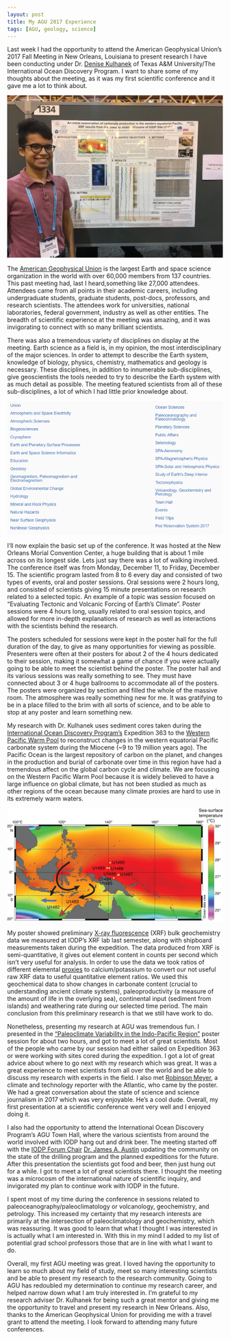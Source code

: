 ```yaml
---
layout: post
title: My AGU 2017 Experience
tags: [AGU, geology, science]
---
```


Last week I had the opportunity to attend the American Geophysical Union’s 2017 Fall Meeting in New Orleans, Louisiana to present research I have been conducting under Dr. [Denise Kulhanek](https://iodp.tamu.edu/staffdir/indiv/kulhanek/) of Texas A&M University/The International Ocean Discovery Program. I want to share some of my thoughts about the meeting, as it was my first scientific conference and it gave me a lot to think about.

![Me smiling for a picture to please my mom.](/img/poster_picture.jpg)

The [American Geophysical Union](https://sites.agu.org/) is the largest Earth and space science organization in the world with over 60,000 members from 137 countries. This past meeting had, last I heard,something like 27,000 attendees. Attendees came from all points in their academic careers, including undergraduate students, graduate students, post-docs, professors, and research scientists. The attendees work for universities, national laboratories, federal government, industry as well as other entities. The breadth of scientific experience at the meeting was amazing, and it was invigorating to connect with so many brilliant scientists.

There was also a tremendous variety of disciplines on display at the meeting.  Earth science as a field is, in my opinion, the most interdisciplinary of the major sciences. In order to attempt to describe the Earth system, knowledge of biology, physics, chemistry, mathematics and geology is necessary. These disciplines, in addition to innumerable sub-disciplines, give geoscientists the tools needed to try to describe the Earth system with as much detail as possible. The meeting featured scientists from all of these sub-disciplines, a lot of which I had little prior knowledge about.

![List of sections/focus groups at the AGU 2017 Fall Meeting because I’m lazy.](/img/agu_sections.png)

I’ll now explain the basic set up of the conference. It was hosted at the New Orleans Morial Convention Center, a huge building that is about 1 mile across on its longest side. Lets just say there was a lot of walking involved. The conference itself was from Monday, December 11, to Friday, December 15. The scientific program lasted from 8 to 6 every day and consisted of two types of events, oral and poster sessions. Oral sessions were 2 hours long, and consisted of scientists giving 15 minute presentations on research related to a selected topic. An example of a topic was session focused on “Evaluating Tectonic and Volcanic Forcing of Earth’s Climate”. Poster sessions were 4 hours long, usually related to oral session topics, and allowed for more in-depth explanations of research as well as interactions with the scientists behind the research.

The posters scheduled for sessions were kept in the poster hall for the full duration of the day, to give as many opportunities for viewing as possible. Presenters were often at their posters for about 2 of the 4 hours dedicated to their session, making it somewhat a game of chance if you were actually going to be able to meet the scientist behind the poster. The poster hall and its various sessions was really something to see. They must have connected about 3 or 4 huge ballrooms to accommodate all of the posters. The posters were organized by section and filled the whole of the massive room. The atmosphere was really something new for me. It was gratifying to be in a place filled to the brim with all sorts of science, and to be able to stop at any poster and learn something new.

My research with Dr. Kulhanek uses sediment cores taken during the [International Ocean Discovery Program’s](https://iodp.tamu.edu/) Expedition 363 to the [Western Pacific Warm Pool](https://geoscienceletters.springeropen.com/articles/10.1186/s40562-016-0054-3) to reconstruct changes in the western equatorial Pacific carbonate system during the Miocene (~9 to 19 million years ago).  The Pacific Ocean is the largest repository of carbon on the planet, and changes in the production and burial of carbonate over time in this region have had a tremendous affect on the global carbon cycle and climate. We are focusing on the Western Pacific Warm Pool because it is widely believed to have a large influence on global climate, but has not been studied as much as other regions of the ocean because many climate proxies are hard to use in its extremely warm waters.

![Map of the WPWP with sea-surface temperatures. The site I’m looking at is U1490.](/img/wpwp.png)

My poster showed preliminary [X-ray fluorescence](https://en.wikipedia.org/wiki/X-ray_fluorescence) (XRF) bulk geochemistry data we measured at IODP’s XRF lab last semester, along with shipboard measurements taken during the expedition. The data produced from XRF  is semi-quantitative, it gives out element content in counts per second which isn’t very useful for analysis. In order to use the data we took ratios of different elemental [proxies](https://en.wikipedia.org/wiki/Proxy_(climate)) to calcium/potassium to convert our not useful raw XRF data to useful quantitative element ratios. We used this geochemical data to show changes in carbonate content (crucial to understanding ancient climate systems), paleoproductivity (a measure of the amount of life in the overlying sea), continental input (sediment from islands) and weathering rate during our selected time period. The main conclusion from this preliminary research is that we still have work to do.

Nonetheless, presenting my research at AGU was tremendous fun. I presented in the [“Paleoclimate Variability in the Indo-Pacific Region”](https://agu.confex.com/agu/fm17/meetingapp.cgi/Session/22152) poster session for about two hours, and got to meet a lot of great scientists. Most of the people who came by our session had either sailed on Expedition 363 or were working with sites cored during the expedition. I got a lot of great advice about where to go next with my research which was great. It was a great experience to meet scientists from all over the world and be able to discuss my research with experts in the field. I also met [Robinson Meyer](https://www.theatlantic.com/author/robinson-meyer/), a climate and technology reporter with the Atlantic, who came by the poster. We had a great conversation about the state of science and science journalism in 2017 which was very enjoyable. He’s a cool dude. Overall, my first presentation at a scientific conference went very well and I enjoyed doing it.

I also had the opportunity to attend the International Ocean Discovery Program’s AGU Town Hall, where the various scientists from around the world involved with IODP hang out and drink beer. The meeting started off with the [IODP Forum Chair](https://www.iodp.org/program-organization/iodp-forum) [Dr. James A. Austin](http://www.jsg.utexas.edu/researcher/james_austin/) updating the community on the state of the drilling program and the planned expeditions for the future. After this presentation the scientists got food and beer, then just hung out for a while. I got to meet a lot of great scientists there. I thought the meeting was a microcosm of the international nature of scientific inquiry, and invigorated my plan to continue work with IODP in the future.

I spent most of my time during the conference in sessions related to paleoceanography/paleoclimatology or volcanology, geochemistry, and petrology. This increased my certainty that my research interests are primarily at the intersection of paleoclimatology and geochemistry, which was reassuring. It was good to learn that what I thought I was interested in is actually what I am interested in.  With this in my mind I added to my list of potential grad school professors those that are in line with what I want to do.

Overall, my first AGU meeting was great. I loved having the opportunity to learn so much about my field of study, meet so many interesting scientists and be able to present my research to the research community. Going to AGU has redoubled my determination to continue my research career, and helped narrow down what I am truly interested in. I’m grateful to my research adviser Dr. Kulhanek for being such a great mentor and giving me the opportunity to travel and present my research in New Orleans. Also, thanks to the American Geophysical Union for providing me with a travel grant to attend the meeting. I look forward to attending many future conferences.